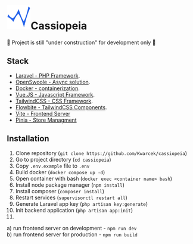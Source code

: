 <img src="https://raw.githubusercontent.com/Kwarcek/cassiopeia/master/frontend/assets/images/cassiopeia-logo.svg" align="left" style="width: 4rem; height: 4rem; vertical-align: bottom;" />
<h1>Cassiopeia</h1>

🚧 Project is still "under construction" for development only 🚧

## Stack
- [Laravel - PHP Framework](https://laravel.com/).
- [OpenSwoole - Async solution](https://openswoole.com/).
- [Docker - containerization](https://www.docker.com/).
- [Vue.JS - Javascript Framework](https://vuejs.org/).
- [TailwindCSS - CSS Framework](https://tailwindcss.com/).
- [Flowbite - TailwindCSS Components](https://flowbite.com/).
- [Vite - Frontend Server](https://vitejs.dev/)
- [Pinia - Store Managment](https://pinia.vuejs.org/)

## Installation
1. Clone repository (`git clone https://github.com/Kwarcek/cassiopeia`)
2. Go to project directory (`cd cassiopeia`)
3. Copy `.env.example` file to `.env`
4. Build docker (`docker compose up -d`)
5. Open container with bash (`docker exec <container name> bash`)
6. Install node package manager (`npm install`)
7. Install composer (`composer install`)
8. Restart services (`supervisorctl restart all`)
9. Generate Laravel app key (`php artisan key:generate`)
10. Init backend application (`php artisan app:init`)
11.
a) run frontend server on development - `npm run dev`    
b) run frontend server for production - `npm run build`
